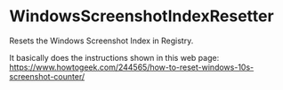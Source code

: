 # WindowsScreenshotIndexResetter
Resets the Windows Screenshot Index in Registry.

It basically does the instructions shown in this web page: https://www.howtogeek.com/244565/how-to-reset-windows-10s-screenshot-counter/
